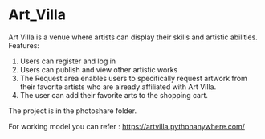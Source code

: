 # Art_Villa
Art Villa is a venue where artists can display their skills and artistic abilities.
Features: 
1. Users can register and log in 
2. Users can publish and view other artistic works
3. The Request area enables users to specifically request artwork from their favorite artists who are already affiliated with Art Villa.
4. The user can add their favorite arts to the shopping cart.


The project is in the photoshare folder. 


For working model you can refer :
https://artvilla.pythonanywhere.com/
